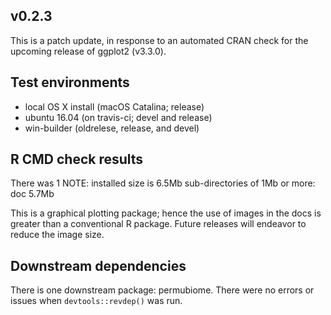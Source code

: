 
## v0.2.3
This is a patch update, in response to an automated CRAN check for the upcoming release of ggplot2 (v3.3.0).


## Test environments
* local OS X install (macOS Catalina; release)
* ubuntu 16.04 (on travis-ci; devel and release)
* win-builder (oldrelese, release, and devel)


## R CMD check results
There was 1 NOTE:
installed size is  6.5Mb
  sub-directories of 1Mb or more:
    doc   5.7Mb

This is a graphical plotting package; hence the use of images in the docs
is greater than a conventional R package. Future releases will endeavor
to reduce the image size.
  

## Downstream dependencies
There is one downstream package: permubiome. There were no errors or issues when `devtools::revdep()` was run.
